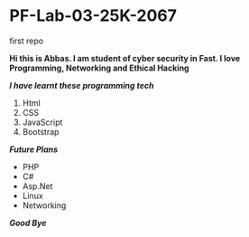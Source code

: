 # PF-Lab-03-25K-2067
first repo

**Hi this is Abbas. I am student of cyber security in Fast. I love Programming, Networking and Ethical Hacking**

***I have learnt these programming tech***
1. Html
2. CSS
3. JavaScript
4. Bootstrap

***Future Plans***
- PHP
- C#
- Asp.Net
- Linux
- Networking

  
***Good Bye***
